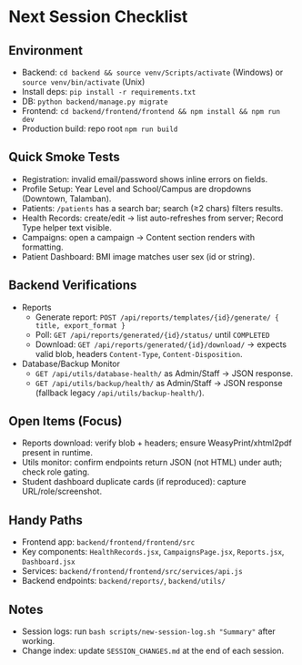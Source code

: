 # Next Session Checklist

## Environment
- Backend: `cd backend && source venv/Scripts/activate` (Windows) or `source venv/bin/activate` (Unix)
- Install deps: `pip install -r requirements.txt`
- DB: `python backend/manage.py migrate`
- Frontend: `cd backend/frontend/frontend && npm install && npm run dev`
- Production build: repo root `npm run build`

## Quick Smoke Tests
- Registration: invalid email/password shows inline errors on fields.
- Profile Setup: Year Level and School/Campus are dropdowns (Downtown, Talamban).
- Patients: `/patients` has a search bar; search (≥2 chars) filters results.
- Health Records: create/edit → list auto-refreshes from server; Record Type helper text visible.
- Campaigns: open a campaign → Content section renders with formatting.
- Patient Dashboard: BMI image matches user sex (id or string).

## Backend Verifications
- Reports
  - Generate report: `POST /api/reports/templates/{id}/generate/ { title, export_format }`
  - Poll: `GET /api/reports/generated/{id}/status/` until `COMPLETED`
  - Download: `GET /api/reports/generated/{id}/download/` → expects valid blob, headers `Content-Type`, `Content-Disposition`.
- Database/Backup Monitor
  - `GET /api/utils/database-health/` as Admin/Staff → JSON response.
  - `GET /api/utils/backup/health/` as Admin/Staff → JSON response (fallback legacy `/api/utils/backup-health/`).

## Open Items (Focus)
- Reports download: verify blob + headers; ensure WeasyPrint/xhtml2pdf present in runtime.
- Utils monitor: confirm endpoints return JSON (not HTML) under auth; check role gating.
- Student dashboard duplicate cards (if reproduced): capture URL/role/screenshot.

## Handy Paths
- Frontend app: `backend/frontend/frontend/src`
- Key components: `HealthRecords.jsx`, `CampaignsPage.jsx`, `Reports.jsx`, `Dashboard.jsx`
- Services: `backend/frontend/frontend/src/services/api.js`
- Backend endpoints: `backend/reports/`, `backend/utils/`

## Notes
- Session logs: run `bash scripts/new-session-log.sh "Summary"` after working.
- Change index: update `SESSION_CHANGES.md` at the end of each session.

